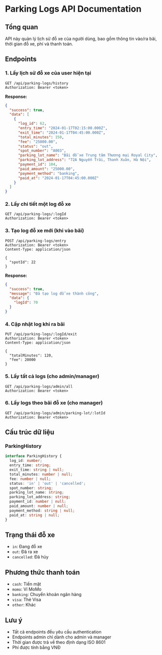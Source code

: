 # Parking Logs API Documentation

## Tổng quan
API này quản lý lịch sử đỗ xe của người dùng, bao gồm thông tin vào/ra bãi, thời gian đỗ xe, phí và thanh toán.

## Endpoints

### 1. Lấy lịch sử đỗ xe của user hiện tại
```
GET /api/parking-logs/history
Authorization: Bearer <token>
```

**Response:**
```json
{
  "success": true,
  "data": [
    {
      "log_id": 62,
      "entry_time": "2024-01-17T02:15:00.000Z",
      "exit_time": "2024-01-17T04:45:00.000Z",
      "total_minutes": 150,
      "fee": "25000.00",
      "status": "out",
      "spot_number": "A003",
      "parking_lot_name": "Bãi đỗ xe Trung tâm Thương mại Royal City",
      "parking_lot_address": "72A Nguyễn Trãi, Thanh Xuân, Hà Nội",
      "payment_id": 104,
      "paid_amount": "25000.00",
      "payment_method": "banking",
      "paid_at": "2024-01-17T04:45:00.000Z"
    }
  ]
}
```

### 2. Lấy chi tiết một log đỗ xe
```
GET /api/parking-logs/:logId
Authorization: Bearer <token>
```

### 3. Tạo log đỗ xe mới (khi vào bãi)
```
POST /api/parking-logs/entry
Authorization: Bearer <token>
Content-Type: application/json

{
  "spotId": 22
}
```

**Response:**
```json
{
  "success": true,
  "message": "Đã tạo log đỗ xe thành công",
  "data": {
    "logId": 70
  }
}
```

### 4. Cập nhật log khi ra bãi
```
PUT /api/parking-logs/:logId/exit
Authorization: Bearer <token>
Content-Type: application/json

{
  "totalMinutes": 120,
  "fee": 20000
}
```

### 5. Lấy tất cả logs (cho admin/manager)
```
GET /api/parking-logs/admin/all
Authorization: Bearer <token>
```

### 6. Lấy logs theo bãi đỗ xe (cho manager)
```
GET /api/parking-logs/admin/parking-lot/:lotId
Authorization: Bearer <token>
```

## Cấu trúc dữ liệu

### ParkingHistory
```typescript
interface ParkingHistory {
  log_id: number;
  entry_time: string;
  exit_time: string | null;
  total_minutes: number | null;
  fee: number | null;
  status: 'in' | 'out' | 'cancelled';
  spot_number: string;
  parking_lot_name: string;
  parking_lot_address: string;
  payment_id: number | null;
  paid_amount: number | null;
  payment_method: string | null;
  paid_at: string | null;
}
```

## Trạng thái đỗ xe
- `in`: Đang đỗ xe
- `out`: Đã ra xe
- `cancelled`: Đã hủy

## Phương thức thanh toán
- `cash`: Tiền mặt
- `momo`: Ví MoMo
- `banking`: Chuyển khoản ngân hàng
- `visa`: Thẻ Visa
- `other`: Khác

## Lưu ý
- Tất cả endpoints đều yêu cầu authentication
- Endpoints admin chỉ dành cho admin và manager
- Thời gian được trả về theo định dạng ISO 8601
- Phí được tính bằng VNĐ


